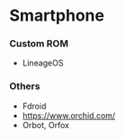 # Smartphone

### Custom ROM
- LineageOS

### Others

- Fdroid
- https://www.orchid.com/
- Orbot, Orfox

